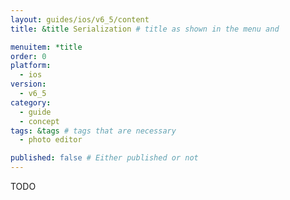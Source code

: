 ```yaml
---
layout: guides/ios/v6_5/content
title: &title Serialization # title as shown in the menu and 

menuitem: *title
order: 0
platform:
  - ios
version:
  - v6_5
category: 
  - guide
  - concept
tags: &tags # tags that are necessary
  - photo editor 

published: false # Either published or not 
---
```


TODO
